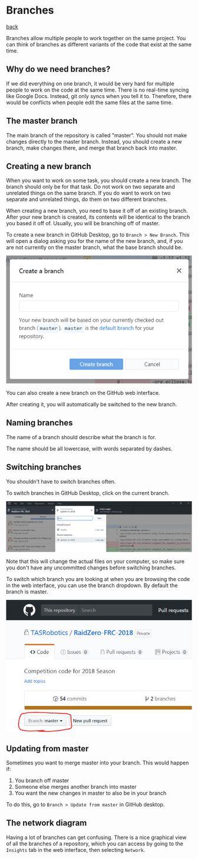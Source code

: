 # Branches

[back](README.md)

Branches allow multiple people to work together on the same project. You can think of branches as different variants of the code that exist at the same time.

## Why do we need branches?

If we did everything on one branch, it would be very hard for multiple people to work on the code at the same time. There is no real-time syncing like Google Docs. Instead, git only syncs when you tell it to. Therefore, there would be conflicts when people edit the same files at the same time.

## The master branch

The main branch of the repository is called "master". You should not make changes directly to the master branch. Instead, you should create a new branch, make changes there, and merge that branch back into master.

## Creating a new branch

When you want to work on some task, you should create a new branch. The branch should only be for that task. Do not work on two separate and unrelated things on the same branch. If you do want to work on two separate and unrelated things, do them on two different branches.

When creating a new branch, you need to base it off of an existing branch. After your new branch is created, its contents will be identical to the branch you based it off of. Usually, you will be branching off of master.

To create a new branch in GitHub Desktop, go to `Branch > New Branch`. This will open a dialog asking you for the name of the new branch, and, if you are not currently on the master branch, what the base branch should be.

![](img/new-branch.png)

You can also create a new branch on the GitHub web interface.

After creating it, you will automatically be switched to the new branch.

## Naming branches

The name of a branch should describe what the branch is for.

The name should be all lowercase, with words separated by dashes.

## Switching branches

You shouldn't have to switch branches often.

To switch branches in GitHub Desktop, click on the current branch.

![](img/switch-branches-github-desktop.png)

Note that this will change the actual files on your computer, so make sure you don't have any uncommitted changes before switching branches.

To switch which branch you are looking at when you are browsing the code in the web interface, you can use the branch dropdown. By default the branch is master.

![](img/switch-branches-github-web.png)

## Updating from master

Sometimes you want to merge master into your branch. This would happen if:

1. You branch off master
2. Someone else merges another branch into master
3. You want the new changes in master to also be in your branch

To do this, go to `Branch > Update from master` in GitHub desktop.

## The network diagram

Having a lot of branches can get confusing. There is a nice graphical view of all the branches of a repository, which you can access by going to the `Insights` tab in the web interface, then selecting `Network`.
